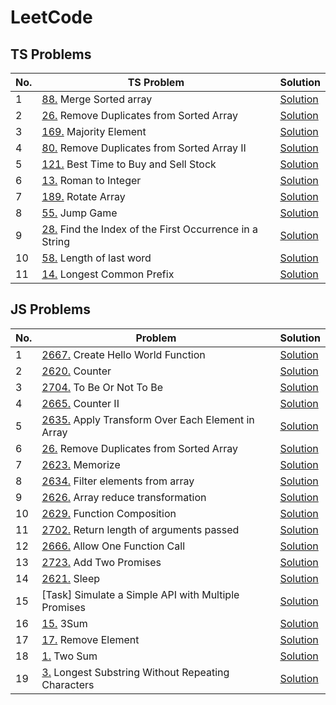 # LeetCode

## TS Problems
| No.  | TS Problem                                             | Solution                  
|------|-----------------------------------------------------|--------------------------|
|1 |[88.](https://leetcode.com/problems/merge-sorted-array/description/?envType=study-plan-v2&envId=top-interview-150) Merge Sorted array | [Solution](./TypeScript/MergeSortedArray.ts)
|2 |[26.](https://leetcode.com/problems/remove-duplicates-from-sorted-array/description/) Remove Duplicates from Sorted Array   | [Solution](./TypeScript/RemoveDuplicats.ts)
|3 |[169.](https://leetcode.com/problems/majority-element/description/?envType=study-plan-v2&envId=top-interview-150) Majority Element | [Solution](./TypeScript/MajorityElement.ts)
|4 |[80.](https://leetcode.com/problems/remove-duplicates-from-sorted-array-ii/description/?envType=study-plan-v2&envId=top-interview-150) Remove Duplicates from Sorted Array II | [Solution](./TypeScript/RemoveDuplicats2.ts)
|5 |[121.](https://leetcode.com/problems/best-time-to-buy-and-sell-stock/description/?envType=study-plan-v2&envId=top-interview-150)  Best Time to Buy and Sell Stock | [Solution](./TypeScript/MaxProfit.ts)
|6 |[13.](https://leetcode.com/problems/roman-to-integer/description/?envType=study-plan-v2&envId=top-interview-150) Roman to Integer| [Solution](./TypeScript/RomanToInteger.ts)
|7 | [189.](https://leetcode.com/problems/rotate-array/description/?envType=study-plan-v2&envId=top-interview-150) Rotate Array | [Solution](./TypeScript/RotateArray.ts)
|8 |[55.](https://leetcode.com/problems/jump-game/description/?envType=study-plan-v2&envId=top-interview-150) Jump Game | [Solution](./TypeScript/JumpGame.ts)
|9 |[28.](https://leetcode.com/problems/find-the-index-of-the-first-occurrence-in-a-string/description/?envType=study-plan-v2&envId=top-interview-150) Find the Index of the First Occurrence in a String | [Solution](./TypeScript/IndexOfSubstr.ts)
|10| [58.](https://leetcode.com/problems/length-of-last-word/description/?envType=study-plan-v2&envId=top-interview-150) Length of last word | [Solution](./TypeScript/LengthOfLastWord.ts)
|11| [14.](https://leetcode.com/problems/longest-common-prefix/description/?envType=study-plan-v2&envId=top-interview-150) Longest Common Prefix | [Solution](./TypeScript/LongestCommonPrefix.ts)

## JS Problems
| No.  | Problem                                             | Solution                                  
|------|-----------------------------------------------------|--------------------------|
| 1    | [2667.](https://leetcode.com/problems/create-hello-world-function/description/)    Create Hello World Function                | [Solution](./JavaScript/CreateHelloWorldFunction.js)  |              
| 2    | [2620.](https://leetcode.com/problems/counter/description/)    Counter                                    | [Solution](./JavaScript/Counter.js)                    
| 3    | [2704.](https://leetcode.com/problems/to-be-or-not-to-be/description/)    To Be Or Not To Be                         | [Solution](./JavaScript/ToBeOrNotToBe.js)                  
| 4    | [2665.](https://leetcode.com/problems/counter-ii/description/)    Counter II                                 | [Solution](./JavaScript/Counter2.js)                         
| 5    | [2635.](https://leetcode.com/problems/apply-transform-over-each-element-in-array/description/)    Apply Transform Over Each Element in Array | [Solution](./JavaScript/ApplyTransformOverEachElementinArray.js) 
| 6    | [26.](https://leetcode.com/problems/remove-duplicates-from-sorted-array/description/) Remove Duplicates from Sorted Array   | [Solution](./JavaScript/RemoveDuplicatesFromSortedArray.js)
| 7    | [2623.](https://leetcode.com/problems/memoize/description/?envType=study-plan-v2&envId=30-days-of-javascript) Memorize  | [Solution](./JavaScript/Memorize.js) 
| 8    | [2634.](https://leetcode.com/problems/filter-elements-from-array/description/?envType=study-plan-v2&envId=30-days-of-javascript) Filter elements from array | [Solution](./JavaScript/FilterElementsFromArray.js)
|9     | [2626.](https://leetcode.com/problems/array-reduce-transformation/description/?envType=study-plan-v2&envId=30-days-of-javascript) Array reduce transformation | [Solution](./JavaScript/ArrayReduceTransformation.js)
|10    | [2629.](https://leetcode.com/problems/function-composition/description/?envType=study-plan-v2&envId=30-days-of-javascript) Function Composition | [Solution](./JavaScript/FunctionComposition.js)
|11    | [2702.](https://leetcode.com/problems/return-length-of-arguments-passed/description/?envType=study-plan-v2&envId=30-days-of-javascript) Return length of arguments passed | [Solution](./JavaScript/ReturnLengthOfArgumentsPassed.js)
|12    | [2666.](https://leetcode.com/problems/allow-one-function-call/description/?envType=study-plan-v2&envId=30-days-of-javascript) Allow One Function Call  | [Solution](./JavaScript/AllowOneFunctionCall.js) |
|13    | [2723.](https://leetcode.com/problems/add-two-promises/description/?envType=study-plan-v2&envId=30-days-of-javascript) Add Two Promises | [Solution](./JavaScript/AddTwoPromises.js) |
|14    | [2621.](https://leetcode.com/problems/sleep/submissions/1513456610/?envType=study-plan-v2&envId=30-days-of-javascript) Sleep | [Solution](./JavaScript/Sleep.js) |
|15    | [Task] Simulate a Simple API with Multiple Promises | [Solution](./JavaScript/SimpleAPIMiltiplePromises.js) |
|16    | [15.](https://leetcode.com/problems/3sum/) 3Sum | [Solution](./JavaScript/3Sum.js) |
|17 | [17.](https://leetcode.com/problems/remove-element/description/) Remove Element | [Solution](./JavaScript/RemoveElement.js)
|18 | [1.](https://leetcode.com/problems/two-sum/description/) Two Sum | [Solution](./JavaScript/TwoSum.js)
|19 | [3.](https://leetcode.com/problems/longest-substring-without-repeating-characters/description/) Longest Substring Without Repeating Characters | [Solution](./JavaScript/longestSubstring.js)
